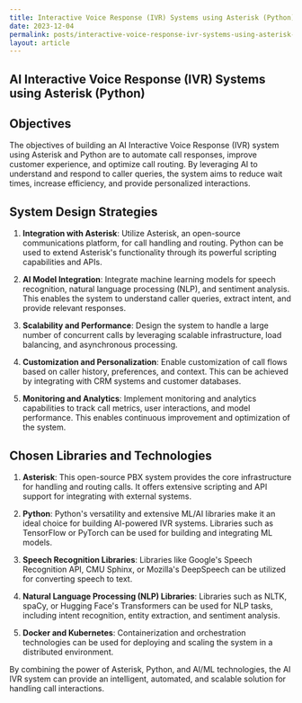 ```yaml
---
title: Interactive Voice Response (IVR) Systems using Asterisk (Python) Automating call responses
date: 2023-12-04
permalink: posts/interactive-voice-response-ivr-systems-using-asterisk-python-automating-call-responses
layout: article
---
```


## AI Interactive Voice Response (IVR) Systems using Asterisk (Python)

## Objectives

The objectives of building an AI Interactive Voice Response (IVR) system using Asterisk and Python are to automate call responses, improve customer experience, and optimize call routing. By leveraging AI to understand and respond to caller queries, the system aims to reduce wait times, increase efficiency, and provide personalized interactions.

## System Design Strategies

1. **Integration with Asterisk**: Utilize Asterisk, an open-source communications platform, for call handling and routing. Python can be used to extend Asterisk's functionality through its powerful scripting capabilities and APIs.

2. **AI Model Integration**: Integrate machine learning models for speech recognition, natural language processing (NLP), and sentiment analysis. This enables the system to understand caller queries, extract intent, and provide relevant responses.

3. **Scalability and Performance**: Design the system to handle a large number of concurrent calls by leveraging scalable infrastructure, load balancing, and asynchronous processing.

4. **Customization and Personalization**: Enable customization of call flows based on caller history, preferences, and context. This can be achieved by integrating with CRM systems and customer databases.

5. **Monitoring and Analytics**: Implement monitoring and analytics capabilities to track call metrics, user interactions, and model performance. This enables continuous improvement and optimization of the system.

## Chosen Libraries and Technologies

1. **Asterisk**: This open-source PBX system provides the core infrastructure for handling and routing calls. It offers extensive scripting and API support for integrating with external systems.

2. **Python**: Python's versatility and extensive ML/AI libraries make it an ideal choice for building AI-powered IVR systems. Libraries such as TensorFlow or PyTorch can be used for building and integrating ML models.

3. **Speech Recognition Libraries**: Libraries like Google's Speech Recognition API, CMU Sphinx, or Mozilla's DeepSpeech can be utilized for converting speech to text.

4. **Natural Language Processing (NLP) Libraries**: Libraries such as NLTK, spaCy, or Hugging Face's Transformers can be used for NLP tasks, including intent recognition, entity extraction, and sentiment analysis.

5. **Docker and Kubernetes**: Containerization and orchestration technologies can be used for deploying and scaling the system in a distributed environment.

By combining the power of Asterisk, Python, and AI/ML technologies, the AI IVR system can provide an intelligent, automated, and scalable solution for handling call interactions.
